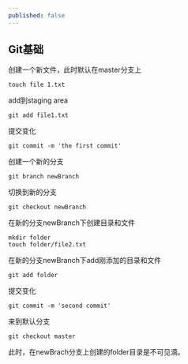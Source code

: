 ```yaml
---
published: false
---
```

## Git基础

创建一个新文件，此时默认在master分支上

```
touch file 1.txt
```

add到staging area

```
git add file1.txt
```

提交变化

```
git commit -m 'the first commit'
```

创建一个新的分支

```
git branch newBranch
```

切换到新的分支

```
git checkout newBranch
```

在新的分支newBranch下创建目录和文件

```
mkdir folder
touch folder/file2.txt
```

在新的分支newBranch下add刚添加的目录和文件

```
git add folder
```

提交变化

```
git commit -m 'second commit'
```

来到默认分支

```
git checkout master
```
此时，在newBrach分支上创建的folder目录是不可见滴。